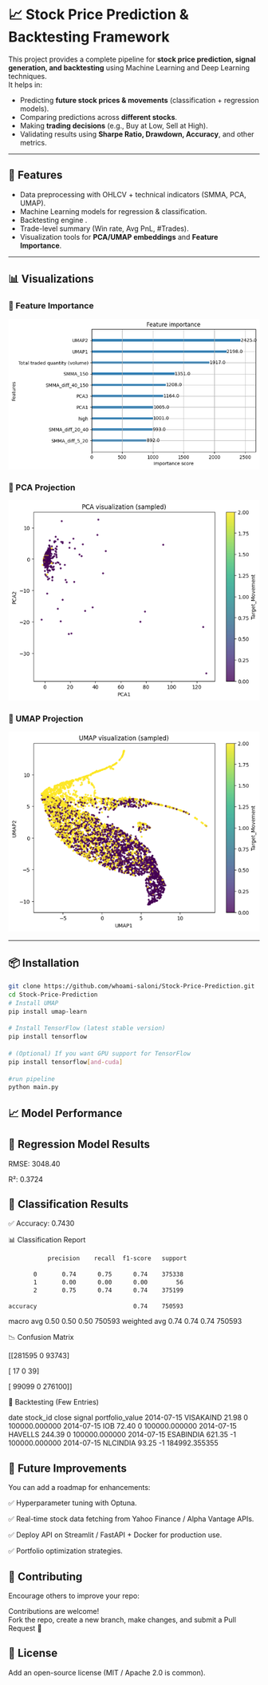 # 📈 Stock Price Prediction & Backtesting Framework

This project provides a complete pipeline for **stock price prediction, signal generation, and backtesting** using Machine Learning and Deep Learning techniques.  
It helps in:

- Predicting **future stock prices & movements** (classification + regression models).
- Comparing predictions across **different stocks**.
- Making **trading decisions** (e.g., Buy at Low, Sell at High).
- Validating results using **Sharpe Ratio, Drawdown, Accuracy**, and other metrics.


---

## 🚀 Features
- Data preprocessing with OHLCV + technical indicators (SMMA, PCA, UMAP).
- Machine Learning models for regression & classification.
- Backtesting engine .
- Trade-level summary (Win rate, Avg PnL, #Trades).
- Visualization tools for **PCA/UMAP embeddings** and **Feature Importance**.


---

## 📊 Visualizations

### 🔹 Feature Importance
![Feature Importance](Outputs/feature.png)

### 🔹 PCA Projection
![PCA Visualization](Outputs/PCA.png)

### 🔹 UMAP Projection
![UMAP Visualization](Outputs/UMAP.png)

---

## 📦 Installation
```bash
git clone https://github.com/whoami-saloni/Stock-Price-Prediction.git
cd Stock-Price-Prediction
# Install UMAP
pip install umap-learn

# Install TensorFlow (latest stable version)
pip install tensorflow

# (Optional) If you want GPU support for TensorFlow
pip install tensorflow[and-cuda]

#run pipeline
python main.py
```

## 📈 Model Performance

## 🔹 Regression Model Results

RMSE: 3048.40

R²: 0.3724

## 🔹 Classification Results

✅ Accuracy: 0.7430

📊 Classification Report


               precision    recall  f1-score   support

           0       0.74      0.75      0.74    375338
           1       0.00      0.00      0.00        56
           2       0.75      0.74      0.74    375199

    accuracy                           0.74    750593
   macro avg       0.50      0.50      0.50    750593
weighted avg       0.74      0.74      0.74    750593

📉 Confusion Matrix

 [[281595    0  93743]
 
 [    17     0     39]
 
 [ 99099     0  276100]]

🔹 Backtesting (Few Entries)

date	      stock_id	close	signal	portfolio_value
2014-07-15	VISAKAIND	21.98	  0	      100000.000000
2014-07-15	IOB	      72.40	  0	      100000.000000
2014-07-15	HAVELLS	  244.39	0	      100000.000000
2014-07-15	ESABINDIA	621.35 -1	      100000.000000
2014-07-15	NLCINDIA	93.25	 -1	      184992.355355

## 📌 Future Improvements

You can add a roadmap for enhancements:

✅ Hyperparameter tuning with Optuna.

✅ Real-time stock data fetching from Yahoo Finance / Alpha Vantage APIs.

✅ Deploy API on Streamlit / FastAPI + Docker for production use.

✅ Portfolio optimization strategies.

## 🤝 Contributing

Encourage others to improve your repo:

Contributions are welcome!  
Fork the repo, create a new branch, make changes, and submit a Pull Request 🚀

## 📜 License

Add an open-source license (MIT / Apache 2.0 is common).
